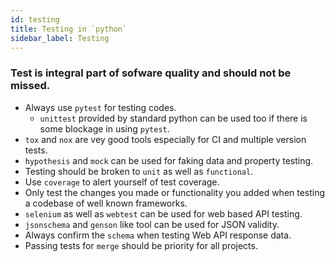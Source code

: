 ```yaml
---
id: testing
title: Testing in `python`
sidebar_label: Testing
---
```


### Test is integral part of sofware quality and should not be missed.



* Always use `pytest` for testing codes.
    + `unittest` provided by standard python can be used too if there is some blockage in using `pytest`.
* `tox` and `nox` are vey good tools especially for CI and multiple version tests.
* `hypothesis` and `mock` can be used for faking data and property testing.
* Testing should be broken to `unit` as well as `functional`.
* Use `coverage` to alert yourself of test coverage.
* Only test the changes you made or functionality you added when testing a codebase of well known frameworks.
* `selenium` as well as `webtest` can be used for web based API testing.
* `jsonschema` and `genson` like tool can be used for JSON validity.
* Always confirm the `schema` when testing Web API response data.
* Passing tests for `merge` should be priority for all projects.
